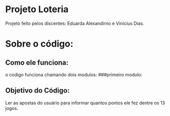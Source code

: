 # Projeto Loteria
Projeto feito pelos discentes: Eduarda Alexandirno e Vinícius Dias.

# Sobre o código: 
## Como ele funciona: 
o codigo funciona chamando dois modulos:
###primeiro modulo:


## Objetivo do Código:  
Ler as apostas do usuário para informar quantos pontos ele fez dentre os 13 jogos.
